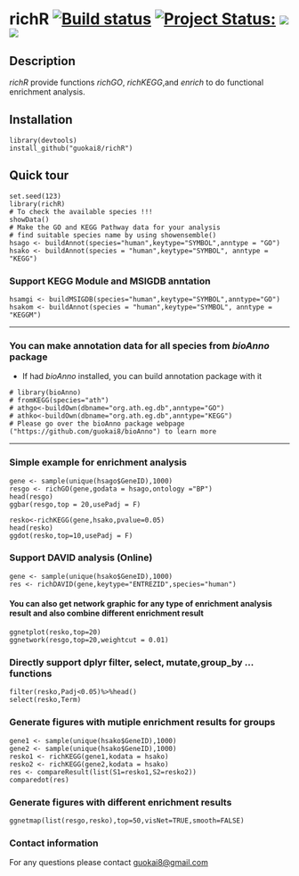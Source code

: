 # richR <a href="https://travis-ci.org/guokai8/richR"><img src="https://travis-ci.org/guokai8/richR.svg" alt="Build status"></a>  [![Project Status:](http://www.repostatus.org/badges/latest/active.svg)](http://www.repostatus.org/#active)  [![](https://img.shields.io/badge/devel%20version-0.0.13-green.svg)](https://github.com/guokai8/richR) ![](https://img.shields.io/github/languages/code-size/guokai8/richR)
## Description
_richR_ provide functions _richGO_, _richKEGG_,and _enrich_ to do functional enrichment analysis. 
## Installation
```
library(devtools)
install_github("guokai8/richR")
``` 
## Quick tour
```{r}
set.seed(123)   
library(richR)   
# To check the available species !!!
showData()   
# Make the GO and KEGG Pathway data for your analysis
# find suitable species name by using showensemble()    
hsago <- buildAnnot(species="human",keytype="SYMBOL",anntype = "GO")
hsako <- buildAnnot(species = "human",keytype="SYMBOL", anntype = "KEGG")
```   
### Support KEGG Module and MSIGDB anntation
```
hsamgi <- buildMSIGDB(species="human",keytype="SYMBOL",anntype="GO")
hsakom <- buildAnnot(species = "human",keytype="SYMBOL", anntype = "KEGGM")
```
____   

### You can make annotation data for all species from _bioAnno_ package   
* If had _bioAnno_ installed, you can build annotation package with it  
```{r}
# library(bioAnno)
# fromKEGG(species="ath")
# athgo<-buildOwn(dbname="org.ath.eg.db",anntype="GO")  
# athko<-buildOwn(dbname="org.ath.eg.db",anntype="KEGG") 
# Please go over the bioAnno package webpage ("https://github.com/guokai8/bioAnno") to learn more
```   
----

### Simple example for enrichment analysis

```{r,fig.height=6,fig.width=6,fig.align="center",dpi=100}
gene <- sample(unique(hsago$GeneID),1000)
resgo <- richGO(gene,godata = hsago,ontology ="BP")
head(resgo)
ggbar(resgo,top = 20,usePadj = F)
```       

```{r,fig.height=6,fig.width=6,fig.align="center"}
resko<-richKEGG(gene,hsako,pvalue=0.05)
head(resko)
ggdot(resko,top=10,usePadj = F)
```   
### Support DAVID analysis (Online)
```
gene <- sample(unique(hsako$GeneID),1000)
res <- richDAVID(gene,keytype="ENTREZID",species="human")
```
#### You can also get network graphic for any type of enrichment analysis result and also combine different enrichment result
```{r,fig.height=6,fig.width=6,fig.align="center",dpi=100}
ggnetplot(resko,top=20)
ggnetwork(resgo,top=20,weightcut = 0.01)

```   
### Directly support dplyr filter, select, mutate,group_by ... functions
```
filter(resko,Padj<0.05)%>%head()
select(resko,Term)
```
### Generate figures with mutiple enrichment results for groups
```
gene1 <- sample(unique(hsako$GeneID),1000)
gene2 <- sample(unique(hsako$GeneID),1000)
resko1 <- richKEGG(gene1,kodata = hsako)
resko2 <- richKEGG(gene2,kodata = hsako)
res <- compareResult(list(S1=resko1,S2=resko2))
comparedot(res)
```
### Generate figures with different enrichment results
```
ggnetmap(list(resgo,resko),top=50,visNet=TRUE,smooth=FALSE)
```
### Contact information
For any questions please contact guokai8@gmail.com




